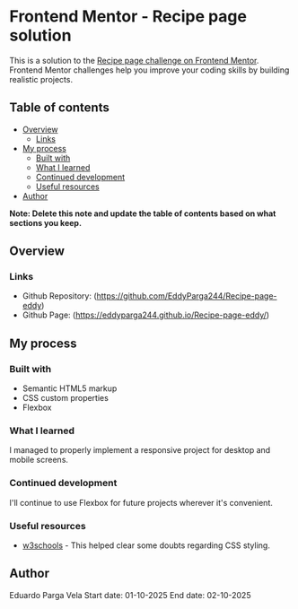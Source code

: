 # Frontend Mentor - Recipe page solution

This is a solution to the [Recipe page challenge on Frontend Mentor](https://www.frontendmentor.io/challenges/recipe-page-KiTsR8QQKm). Frontend Mentor challenges help you improve your coding skills by building realistic projects. 

## Table of contents

- [Overview](#overview)
  - [Links](#links)
- [My process](#my-process)
  - [Built with](#built-with)
  - [What I learned](#what-i-learned)
  - [Continued development](#continued-development)
  - [Useful resources](#useful-resources)
- [Author](#author)

**Note: Delete this note and update the table of contents based on what sections you keep.**

## Overview

### Links

- Github Repository: (https://github.com/EddyParga244/Recipe-page-eddy)
- Github Page: (https://eddyparga244.github.io/Recipe-page-eddy/)

## My process

### Built with

- Semantic HTML5 markup
- CSS custom properties
- Flexbox

### What I learned

I managed to properly implement a responsive project for desktop and mobile screens.

### Continued development

I'll continue to use Flexbox for future projects wherever it's convenient.

### Useful resources

- [w3schools](https://www.w3schools.com) - This helped clear some doubts regarding CSS styling.

## Author
Eduardo Parga Vela
Start date: 01-10-2025
End date: 02-10-2025
